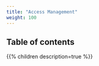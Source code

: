 ```yaml
---
title: "Access Management"
weight: 100
---
```


## Table of contents

{{% children description=true %}}
